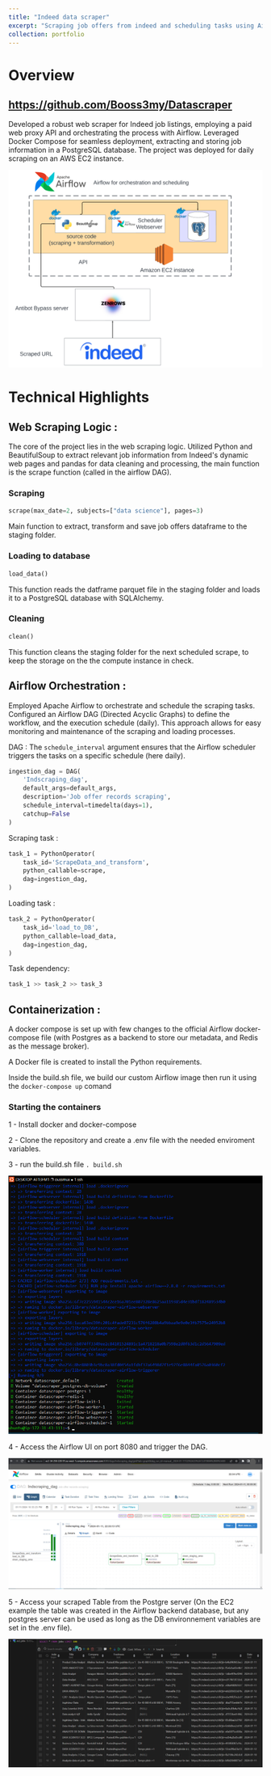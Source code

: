 ```yaml
---
title: "Indeed data scraper"
excerpt: "Scraping job offers from indeed and scheduling tasks using Airflow <br/><img src='/images/Datascraper/scraper_diagg_2.png' style='height: 400px; width:400px;'>"
collection: portfolio
---
```


# Overview
## https://github.com/Booss3my/Datascraper
Developed a robust web scraper for Indeed job listings, employing a paid web proxy API and orchestrating the process with Airflow. Leveraged Docker Compose for seamless deployment, extracting and storing job information in a PostgreSQL database. The project was deployed for daily scraping on an AWS EC2 instance.

![Alt text](../images/Datascraper/scraper_diagg_2.png)



# Technical Highlights
## Web Scraping Logic : 

The core of the project lies in the web scraping logic. Utilized Python and BeautifulSoup to extract relevant job information from Indeed's dynamic web pages and pandas for data cleaning and processing, the main function is the scrape function (called in the airflow DAG).


### Scraping 
```python
scrape(max_date=2, subjects=["data science"], pages=3)
```
Main function to extract, transform and save job offers dataframe to the staging folder.

### Loading to database
```python
load_data()
```
This function reads the datframe parquet file in the staging folder and loads it to a PostgreSQL database with SQLAlchemy.

### Cleaning
```python
clean()
```
This function cleans the staging folder for the next scheduled scrape, to keep the storage on the the compute instance in check.

## Airflow Orchestration : 
Employed Apache Airflow to orchestrate and schedule the scraping tasks. Configured an Airflow DAG (Directed Acyclic Graphs) to define the workflow, and the execution schedule (daily). This approach allows for easy monitoring and maintenance of the scraping and loading processes.

DAG :
The ```schedule_interval``` argument ensures that the Airflow scheduler triggers the tasks on a specific schedule (here daily). 
```python
ingestion_dag = DAG(
    'Indscraping_dag',
    default_args=default_args,
    description='Job offer records scraping',
    schedule_interval=timedelta(days=1),
    catchup=False
)
```
Scraping task :
```python
task_1 = PythonOperator(
    task_id='ScrapeData_and_transform',
    python_callable=scrape,
    dag=ingestion_dag,
)
```

Loading task :
```python
task_2 = PythonOperator(
    task_id='load_to_DB',
    python_callable=load_data,
    dag=ingestion_dag,
)
```
Task dependency:
```python
task_1 >> task_2 >> task_3
```

## Containerization :
A docker compose is set up with few changes to the official Airflow docker-compose file (with Postgres as a backend to store our metadata, and Redis as the message broker).

A Docker file is created to install the Python requirements.

Inside the build.sh file, we build our custom Airflow image then run it using the ```docker-compose up``` comand 

### Starting the containers
1 - Install docker and docker-compose

2 - Clone the repository and create a .env file with the needed enviroment variables.

3 - run the build.sh file ```. build.sh```

![Alt text](../images/Datascraper/docker_compose.PNG)

4 - Access the Airflow UI on port 8080 and trigger the DAG.

![Alt text](../images/Datascraper/AIRFLOW_tasks_ec2.png)

5 - Access your scraped Table from the Postgre server (On the EC2 example the table was created in the Airflow backend database, but any postgres server can be used as long as the DB environnement variables are set in the .env file). 

![Alt text](../images/Datascraper/working_DB.PNG)

